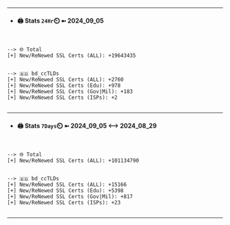 

---
- #### 🖨️ **Stats** `24Hr`⏲️ ➼ 2024_09_05
```console


--> 🌐 Total
[+] New/ReNewed SSL Certs (ALL): +19643435


--> 🇧🇩 bd_ccTLDs
[+] New/ReNewed SSL Certs (ALL): +2760
[+] New/ReNewed SSL Certs (Edu): +978
[+] New/ReNewed SSL Certs (Gov|Mil): +183
[+] New/ReNewed SSL Certs (ISPs): +2


```

---
- #### 🖨️ **Stats** `7Days`⏲️ ➼ 2024_09_05 <--> 2024_08_29
```console


--> 🌐 Total
[+] New/ReNewed SSL Certs (ALL): +101134790


--> 🇧🇩 bd_ccTLDs
[+] New/ReNewed SSL Certs (ALL): +15166
[+] New/ReNewed SSL Certs (Edu): +5398
[+] New/ReNewed SSL Certs (Gov|Mil): +817
[+] New/ReNewed SSL Certs (ISPs): +23


```

---

